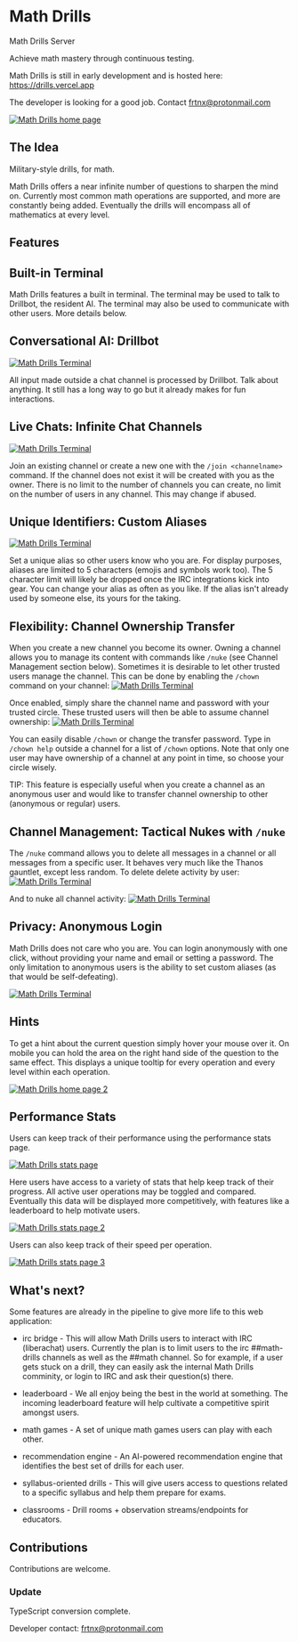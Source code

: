 # Math Drills
Math Drills Server

Achieve math mastery through continuous testing.

Math Drills is still in early development and is hosted here: https://drills.vercel.app

The developer is looking for a good job. Contact frtnx@protonmail.com

[![Math Drills home page](src/assets/images/readme/1.png?raw=true "Math Drills Summation")](https://github.com/FRTNX/math-drills/blob/master/src/assets/images/readme/1.png)

## The Idea
Military-style drills, for math.

Math Drills offers a near infinite number of questions to sharpen the mind on. Currently most common math operations are supported, and more are constantly being added. Eventually the drills will encompass all of mathematics at every level.


## Features

## Built-in Terminal
Math Drills features a built in terminal. The terminal may be used to talk to Drillbot, the resident AI. The terminal may also be used to communicate with other users. More details below.

## Conversational AI: Drillbot
[![Math Drills Terminal](src/assets/images/readme/drillbot.gif?raw=true "Math Drills Terminal + Drillbot")](https://github.com/FRTNX/math-drills/blob/master/src/assets/images/readme/drillbot.gif)


All input made outside a chat channel is processed by Drillbot. Talk about anything. It still has a long way to go but it already makes for fun interactions.


## Live Chats: Infinite Chat Channels
[![Math Drills Terminal](src/assets/images/readme/channels.gif?raw=true "Math Drills Terminal + Drillbot")](https://github.com/FRTNX/math-drills/blob/master/src/assets/images/readme/channels.gif)

Join an existing channel or create a new one with the ```/join <channelname>``` command. If the channel does not exist it will be created with you as the owner. There is no limit to the number of channels you can create, no limit on the number of users in any channel. This may change if abused. 

## Unique Identifiers: Custom Aliases
[![Math Drills Terminal](src/assets/images/readme/aliases.gif?raw=true "Math Drills Terminal + Drillbot")](https://github.com/FRTNX/math-drills/blob/master/src/assets/images/readme/aliases.gif)

Set a unique alias so other users know who you are. For display purposes, aliases are limited to 5 characters (emojis and symbols work too). The 5 character limit will likely be dropped once the IRC integrations kick into gear. You can change your alias as often as you like. If the alias isn't already used by someone else, its yours for the taking.

## Flexibility: Channel Ownership Transfer

When you create a new channel you become its owner. Owning a channel allows you to manage its content with commands like ```/nuke``` (see Channel Management section below). Sometimes it is desirable to let other trusted users manage the channel. This can be done by enabling the ```/chown``` command on your channel:
[![Math Drills Terminal](src/assets/images/readme/chown1.gif?raw=true "Math Drills Terminal + Drillbot")](https://github.com/FRTNX/math-drills/blob/master/src/assets/images/readme/chown1.gif)

Once enabled, simply share the channel name and password with your trusted circle. These trusted users will then be able to assume channel ownership:
[![Math Drills Terminal](src/assets/images/readme/chown2.gif?raw=true "Math Drills Terminal + Drillbot")](https://github.com/FRTNX/math-drills/blob/master/src/assets/images/readme/chown2.gif)

You can easily disable ```/chown``` or change the transfer password. Type in ```/chown help``` outside a channel for a list of ```/chown``` options. Note that only one user may have ownership of a channel at any point in time, so choose your circle wisely.

TIP: This feature is especially useful when you create a channel as an anonymous user and would like to transfer channel ownership to other (anonymous or regular) users.

## Channel Management: Tactical Nukes with ```/nuke```

The ```/nuke``` command allows you to delete all messages in a channel or all messages from a specific user. It behaves very much like the Thanos gauntlet, except less random. To delete delete activity by user:
[![Math Drills Terminal](src/assets/images/readme/nuke1.gif?raw=true "Math Drills Terminal + Drillbot")](https://github.com/FRTNX/math-drills/blob/master/src/assets/images/readme/nuke1.gif)

And to nuke all channel activity:
[![Math Drills Terminal](src/assets/images/readme/nuke2.gif?raw=true "Math Drills Terminal + Drillbot")](https://github.com/FRTNX/math-drills/blob/master/src/assets/images/readme/nuke2.gif)

## Privacy: Anonymous Login
Math Drills does not care who you are. You can login anonymously with one click, without providing your name and email or setting a password. The only limitation to anonymous users is the ability to set custom aliases (as that would be self-defeating).

[![Math Drills Terminal](src/assets/images/readme/anonymous.png?raw=true "Math Drills Terminal + Drillbot")](https://github.com/FRTNX/math-drills/blob/master/src/assets/images/readme/anonymous.png)

## Hints
To get a hint about the current question simply hover your mouse over it. On mobile you can hold the area on the right hand side of the question to the same effect. This displays a unique tooltip for every operation and every level within each operation.

[![Math Drills home page 2](src/assets/images/readme/2.png?raw=true "Math Drills Exponents Tooltip")](https://github.com/FRTNX/math-drills/blob/master/src/assets/images/readme/2.png)

## Performance Stats
Users can keep track of their performance using the performance stats page.

[![Math Drills stats page](src/assets/images/readme/3.png?raw=true "Math Drills Stats 1")](https://github.com/FRTNX/math-drills/blob/master/src/assets/images/readme/3.png)

Here users have access to a variety of stats that help keep track of their progress. All active user operations may be toggled and compared. Eventually this data will be displayed more competitively, with features like a leaderboard to help motivate users. 

[![Math Drills stats page 2](src/assets/images/readme/4.png?raw=true "Math Drills Stats 2")](https://github.com/FRTNX/math-drills/blob/master/src/assets/images/readme/4.png)

Users can also keep track of their speed per operation.

[![Math Drills stats page 3](src/assets/images/readme/5.png?raw=true "Math Drills Stats 3")](https://github.com/FRTNX/math-drills/blob/master/src/assets/images/readme/5.png)

## What's next?
Some features are already in the pipeline to give more life to this web application:

* irc bridge - This will allow Math Drills users to interact with IRC (liberachat) users. Currently the plan is to limit users to the irc ##math-drills channels as well as the ##math channel. So for example, if a user gets stuck on a drill, they can easily ask the internal Math Drills comminity, or login to IRC and ask their question(s) there.

* leaderboard - We all enjoy being the best in the world at something. The incoming leaderboard feature will help cultivate a competitive spirit amongst users.

* math games - A set of unique math games users can play with each other.

* recommendation engine - An AI-powered recommendation engine that identifies the best set of drills for each user.

* syllabus-oriented drills - This will give users access to questions related to a specific syllabus and help them prepare for exams.

* classrooms - Drill rooms + observation streams/endpoints for educators.

## Contributions
Contributions are welcome.

### Update
TypeScript conversion complete.

Developer contact: frtnx@protonmail.com
